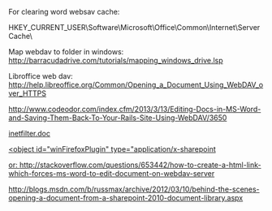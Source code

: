 For clearing word websav cache:

HKEY_CURRENT_USER\Software\Microsoft\Office\\Common\Internet\Server Cache\ 

Map webdav to folder in windows: http://barracudadrive.com/tutorials/mapping_windows_drive.lsp

Libroffice web dav: http://help.libreoffice.org/Common/Opening_a_Document_Using_WebDAV_over_HTTPS

http://www.codeodor.com/index.cfm/2013/3/13/Editing-Docs-in-MS-Word-and-Saving-Them-Back-To-Your-Rails-Site-Using-WebDAV/3650

<script>
  function officelink(link) {
    try {
      new ActiveXObject("SharePoint.OpenDocuments.4").EditDocument(link.href);
      return false;
    }
    catch(e) {
      try {
        document.getElementById("winFirefoxPlugin").EditDocument(link.href);
        return false;
      }
      catch(e2) {
        return true;
      }
    }
    
  }
</script>
  
<a href="/webdav_docs/inetfilter.doc" onclick="return officelink(this)">inetfilter.doc

<object id="winFirefoxPlugin" type="application/x-sharepoint


or: http://stackoverflow.com/questions/653442/how-to-create-a-html-link-which-forces-ms-word-to-edit-document-on-webdav-server


http://blogs.msdn.com/b/russmax/archive/2012/03/10/behind-the-scenes-opening-a-document-from-a-sharepoint-2010-document-library.aspx